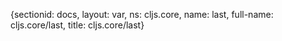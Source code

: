 {sectionid: docs, layout: var, ns: cljs.core, name: last, full-name: cljs.core/last,
  title: cljs.core/last}
